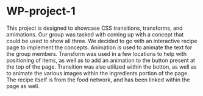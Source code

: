 # WP-project-1
This project is designed to showcase CSS transitions, transforms, and amimations. 
Our group was tasked with coming up with a concept that could be used to show all three.
We decided to go with an interactive recipe page to implement the concepts.
Animation is used to animate the text for the group members. 
Transform was used in a few locations to help with positioning of items, as well as to add an animation to the button present at the top of the page.
Transition was also utilized within the button, as well as to animate the various images within the ingredients portion of the page.
The recipe itself is from the food network, and has been linked within the page as well.
